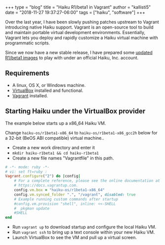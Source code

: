 +++
type = "blog"
title = "Haiku R1/beta1 in Vagrant"
author = "kallisti5"
date = "2018-11-27 19:37:27-06:00"
tags = ["haiku", "software"]
+++

Over the last year, I have been slowly pushing patches upstream to Vagrant introducing native Haiku support. Vagrant is an open-source tool to build and maintain portable virtual development environments. Essentially, Vagrant lets you deploy and rapidly customize a Haiku virtual machine with programmatic scripts.

Since we now have a new stable release, I have prepared some [updated R1/beta1 images](https://app.vagrantup.com/haiku-os) to play with under an official Haiku, Inc. account.

## Requirements

 * A linux, OS X, or Windows machine.
 * [VirtualBox](https://www.virtualbox.org/) installed and functional.
 * [Vagrant](https://www.vagrantup.com/) installed.

## Starting Haiku under the VirtualBox provider

The example below starts up a x86_64 Haiku VM.

Change ```haiku-os/r1beta1-x86_64``` to ```haiku-os/r1beta1-x86_gcc2h``` below for a 32-bit (BeOS ABI compatible) virtual machine.. 

 * Create a new work directory and enter it
  * ```mkdir haiku-r1beta1 && cd haiku-r1beta1```
 * Create a new file names "Vagrantfile" in this path.
```ruby
# -*- mode: ruby -*-
# vi: set ft=ruby :
Vagrant.configure("2") do |config|
	# For a complete reference, please see the online documentation at
	# https://docs.vagrantup.com.
	config.vm.box = "haiku-os/r1beta1-x86_64"
	config.vm.synced_folder ".", "/vagrant", disabled: true
	# Example running custom commands after startup
	#config.vm.provision "shell", inline: <<-SHELL
	#  pkgman update
	#SHELL
end
```
 * Run ```vagrant up``` to download startup and configure the local Haiku VM.
 * Run ```vagrant ssh``` to bring up a text console within your new Haiku VM.
 * Launch VirtualBox to see the VM and pull up a virtual screen.
